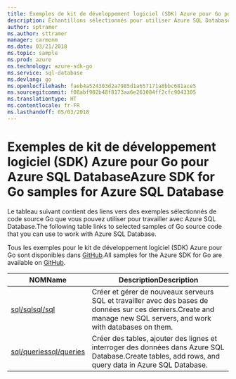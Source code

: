 ```yaml
---
title: Exemples de kit de développement logiciel (SDK) Azure pour Go pour Azure SQL Database
description: Échantillons sélectionnés pour utiliser Azure SQL Database à partir du kit de développement logiciel (SDK) Azure pour Go.
author: sptramer
ms.author: sttramer
manager: carmonm
ms.date: 03/21/2018
ms.topic: sample
ms.prod: azure
ms.technology: azure-sdk-go
ms.service: sql-database
ms.devlang: go
ms.openlocfilehash: faeb4a524303d2a7985d1a657171a8bbc681ace5
ms.sourcegitcommit: f08abf902b48f8173aa6e261084ff2cfc9043305
ms.translationtype: HT
ms.contentlocale: fr-FR
ms.lasthandoff: 05/03/2018
---
```

# <a name="azure-sdk-for-go-samples-for-azure-sql-database"></a><span data-ttu-id="eca02-103">Exemples de kit de développement logiciel (SDK) Azure pour Go pour Azure SQL Database</span><span class="sxs-lookup"><span data-stu-id="eca02-103">Azure SDK for Go samples for Azure SQL Database</span></span>

<span data-ttu-id="eca02-104">Le tableau suivant contient des liens vers des exemples sélectionnés de code source Go que vous pouvez utiliser pour travailler avec Azure SQL Database.</span><span class="sxs-lookup"><span data-stu-id="eca02-104">The following table links to selected samples of Go source code that you can use to work with Azure SQL Database.</span></span>

<span data-ttu-id="eca02-105">Tous les exemples pour le kit de développement logiciel (SDK) Azure pour Go sont disponibles dans [GitHub](https://github.com/Azure-Samples/azure-sdk-for-go-samples).</span><span class="sxs-lookup"><span data-stu-id="eca02-105">All samples for the Azure SDK for Go are available on [GitHub](https://github.com/Azure-Samples/azure-sdk-for-go-samples).</span></span>

| <span data-ttu-id="eca02-106">NOM</span><span class="sxs-lookup"><span data-stu-id="eca02-106">Name</span></span> | <span data-ttu-id="eca02-107">Description</span><span class="sxs-lookup"><span data-stu-id="eca02-107">Description</span></span> |
|------|-------------|
| [<span data-ttu-id="eca02-108">sql/sql</span><span class="sxs-lookup"><span data-stu-id="eca02-108">sql/sql</span></span>](https://github.com/Azure-Samples/azure-sdk-for-go-samples/blob/master/sql/sql.go) | <span data-ttu-id="eca02-109">Créer et gérer de nouveaux serveurs SQL et travailler avec des bases de données sur ces derniers.</span><span class="sxs-lookup"><span data-stu-id="eca02-109">Create and manage new SQL servers, and work with databases on them.</span></span> |
| [<span data-ttu-id="eca02-110">sql/queries</span><span class="sxs-lookup"><span data-stu-id="eca02-110">sql/queries</span></span>](https://github.com/Azure-Samples/azure-sdk-for-go-samples/blob/master/sql/queries.go) | <span data-ttu-id="eca02-111">Créer des tables, ajouter des lignes et interroger des données dans Azure SQL Database.</span><span class="sxs-lookup"><span data-stu-id="eca02-111">Create tables, add rows, and query data in Azure SQL Database.</span></span> |
